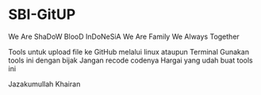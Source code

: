 # SBI-GitUP

We Are ShaDoW BlooD InDoNeSiA
We Are Family
We Always Together

Tools untuk upload file ke GitHub melalui linux ataupun Terminal
Gunakan tools ini dengan bijak
Jangan recode codenya
Hargai yang udah buat tools ini

Jazakumullah Khairan
